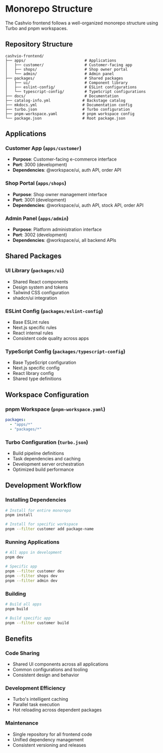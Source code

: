 # Monorepo Structure

The Cashvio frontend follows a well-organized monorepo structure using Turbo and pnpm workspaces.

## Repository Structure

```
cashvio-frontend/
├── apps/                          # Applications
│   ├── customer/                  # Customer-facing app
│   ├── shops/                     # Shop owner portal
│   └── admin/                     # Admin panel
├── packages/                      # Shared packages
│   ├── ui/                        # Component library
│   ├── eslint-config/             # ESLint configurations
│   └── typescript-config/         # TypeScript configurations
├── docs/                          # Documentation
├── catalog-info.yml              # Backstage catalog
├── mkdocs.yml                    # Documentation config
├── turbo.json                    # Turbo configuration
├── pnpm-workspace.yaml           # pnpm workspace config
└── package.json                  # Root package.json
```

## Applications

### Customer App (`apps/customer`)
- **Purpose**: Customer-facing e-commerce interface
- **Port**: 3000 (development)
- **Dependencies**: @workspace/ui, auth API, order API

### Shop Portal (`apps/shops`)
- **Purpose**: Shop owner management interface
- **Port**: 3001 (development)
- **Dependencies**: @workspace/ui, auth API, stock API, order API

### Admin Panel (`apps/admin`)
- **Purpose**: Platform administration interface
- **Port**: 3002 (development)
- **Dependencies**: @workspace/ui, all backend APIs

## Shared Packages

### UI Library (`packages/ui`)
- Shared React components
- Design system and tokens
- Tailwind CSS configuration
- shadcn/ui integration

### ESLint Config (`packages/eslint-config`)
- Base ESLint rules
- Next.js specific rules
- React internal rules
- Consistent code quality across apps

### TypeScript Config (`packages/typescript-config`)
- Base TypeScript configuration
- Next.js specific config
- React library config
- Shared type definitions

## Workspace Configuration

### pnpm Workspace (`pnpm-workspace.yaml`)
```yaml
packages:
  - "apps/*"
  - "packages/*"
```

### Turbo Configuration (`turbo.json`)
- Build pipeline definitions
- Task dependencies and caching
- Development server orchestration
- Optimized build performance

## Development Workflow

### Installing Dependencies
```bash
# Install for entire monorepo
pnpm install

# Install for specific workspace
pnpm --filter customer add package-name
```

### Running Applications
```bash
# All apps in development
pnpm dev

# Specific app
pnpm --filter customer dev
pnpm --filter shops dev
pnpm --filter admin dev
```

### Building
```bash
# Build all apps
pnpm build

# Build specific app
pnpm --filter customer build
```

## Benefits

### Code Sharing
- Shared UI components across all applications
- Common configurations and tooling
- Consistent design and behavior

### Development Efficiency
- Turbo's intelligent caching
- Parallel task execution
- Hot reloading across dependent packages

### Maintenance
- Single repository for all frontend code
- Unified dependency management
- Consistent versioning and releases